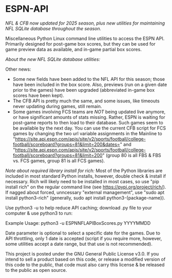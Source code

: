# ESPN-API
*NFL & CFB now updated for 2025 season, plus new utilities for maintaining NFL SQLite database throughout the season.*

Miscellaneous Python Linux command line utilities to access the ESPN API. Primarily designed for post-game box scores, but they can be used for game preview data as available, and in-game partial box scores.

*About the new NFL SQLite database utilities:*



Other news:
* Some new fields have been added to the NFL API for this season; those have been included in the box score. Also, previews (run on a given date prior to the games) have been upgraded (abbreviated in-game box scores have been kept).
* The CFB API is pretty much the same, and some issues, like timeouts never updating during games, still remain.
* Some games involving FCS teams are *NOT* being updated live anymore, or have significant amounts of stats missing. Rather, ESPN is waiting for post-game reports to then load to their database. Such games seem to be available by the next day. You can use the current CFB script for FCS games by changing the two url variable assignments in the Mainline to "https://site.api.espn.com/apis/site/v2/sports/football/college-football/scoreboard?groups=81&limit=200&dates=" and "https://site.api.espn.com/apis/site/v2/sports/football/college-football/scoreboard?groups=81&limit=200" (group 80 is all FBS & FBS vs. FCS games, group 81 is all FCS games).

*Note about required library install for rich:* Most of the Python libraries are included in most standard Python installs, however, double check & install if necessary. Rich will likely need to be installed in most cases, so use "pip install rich" on the regular command line (see https://pypi.org/project/rich/). If nagged about forced, unncessary "external management", use "sudo apt install python3-rich" (generally, sudo apt install python3-{package-name}).

Use python3 -u to help reduce API caching; download .py file to your computer & use python3 to run:

Example Usage: python3 -u ESPNNFLAPIBoxScores.py YYYYMMDD

Date parameter is optional to select a specific date for the games. Due to API throttling, only 1 date is accepted (script if you require more, however, some utilities accept a date range, but that use is not recommended).

This project is posted under the GNU General Public License v3.0. If you intend to sell a product based on this code, or release a modified version of this code to the public, that code must also carry this license & be released to the public as open source.
